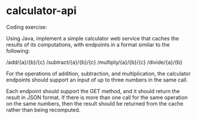 # calculator-api

Coding exercise:

Using Java, implement a simple calculator web service that caches the results of its computations, with endpoints in a format similar to the following:

/add/{a}/{b}/{c}
/subtract/{a}/{b}/{c}
/multiply/{a}/{b}/{c}
/divide/{a}/{b}

For the operations of addition, subtraction, and multiplication, the calculator endpoints should support an input of up to three numbers in the same call.

Each endpoint should support the GET method, and it should return the result in JSON format. If there is more than one call for the same operation on the same numbers, then the result should be returned from the cache rather than being recomputed. 
